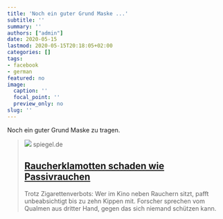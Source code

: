 ```yaml
---
title: 'Noch ein guter Grund Maske ...'
subtitle: ''
summary: ''
authors: ["admin"]
date: 2020-05-15
lastmod: 2020-05-15T20:18:05+02:00
categories: []
tags:
- facebook
- german
featured: no
image:
  caption: ''
  focal_point: ''
  preview_only: no
slug: ''
---
```

Noch ein guter Grund Maske zu tragen.
> [![](https://cdn.prod.www.spiegel.de/images/d87e2cd9-ecfa-438f-9974-d1bc102682e5_w1280_r1.77_fpx62.65_fpy50.jpg)](https://www.spiegel.de/wissenschaft/mensch/krebsrisiko-raucherklamotten-schaden-wie-passivrauchen-a-af192912-3984-4f92-bdf6-53dfaa2ab8f3)
> spiegel.de
> ## [Raucherklamotten schaden wie Passivrauchen](https://www.spiegel.de/wissenschaft/mensch/krebsrisiko-raucherklamotten-schaden-wie-passivrauchen-a-af192912-3984-4f92-bdf6-53dfaa2ab8f3)
>
>Trotz Zigarettenverbots: Wer im Kino neben Rauchern sitzt, pafft unbeabsichtigt bis zu zehn Kippen mit. Forscher sprechen vom Qualmen aus dritter Hand, gegen das sich niemand schützen kann.


